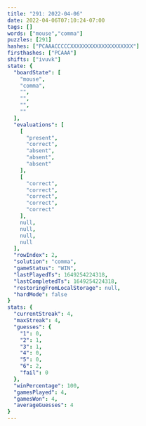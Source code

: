 ```yaml
---
title: "291: 2022-04-06"
date: 2022-04-06T07:10:24-07:00
tags: []
words: ["mouse","comma"]
puzzles: [291]
hashes: ["PCAAACCCCCXXXXXXXXXXXXXXXXXXXX"]
firsthashes: ["PCAAA"]
shifts: ["ivuvk"]
state: {
  "boardState": [
    "mouse",
    "comma",
    "",
    "",
    "",
    ""
  ],
  "evaluations": [
    [
      "present",
      "correct",
      "absent",
      "absent",
      "absent"
    ],
    [
      "correct",
      "correct",
      "correct",
      "correct",
      "correct"
    ],
    null,
    null,
    null,
    null
  ],
  "rowIndex": 2,
  "solution": "comma",
  "gameStatus": "WIN",
  "lastPlayedTs": 1649254224318,
  "lastCompletedTs": 1649254224318,
  "restoringFromLocalStorage": null,
  "hardMode": false
}
stats: {
  "currentStreak": 4,
  "maxStreak": 4,
  "guesses": {
    "1": 0,
    "2": 1,
    "3": 1,
    "4": 0,
    "5": 0,
    "6": 2,
    "fail": 0
  },
  "winPercentage": 100,
  "gamesPlayed": 4,
  "gamesWon": 4,
  "averageGuesses": 4
}
---
```


<!-- more -->
